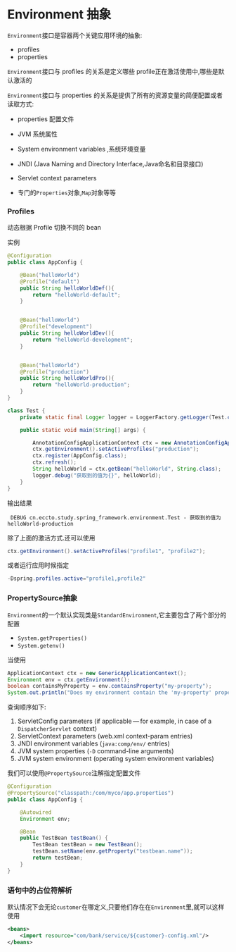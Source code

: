 # Environment 抽象

`Environment`接口是容器两个关键应用环境的抽象:

- profiles
- properties

`Environment`接口与 profiles 的关系是定义哪些 profile正在激活使用中,哪些是默认激活的

`Environment`接口与 properties 的关系是提供了所有的资源变量的简便配置或者读取方式:

- properties 配置文件
- JVM 系统属性
- System environment variables ,系统环境变量
- JNDI (Java Naming and Directory Interface,Java命名和目录接口)
- Servlet context parameters

- 专门的`Properties`对象,`Map`对象等等

### Profiles

动态根据 Profile 切换不同的 bean

实例

```java
@Configuration
public class AppConfig {

    @Bean("helloWorld")
    @Profile("default")
    public String helloWorldDef(){
        return "helloWorld-default";
    }


    @Bean("helloWorld")
    @Profile("development")
    public String helloWorldDev(){
        return "helloWorld-development";
    }


    @Bean("helloWorld")
    @Profile("production")
    public String helloWorldPro(){
        return "helloWorld-production";
    }
}
```

```java
class Test {
    private static final Logger logger = LoggerFactory.getLogger(Test.class);

    public static void main(String[] args) {

        AnnotationConfigApplicationContext ctx = new AnnotationConfigApplicationContext();
        ctx.getEnvironment().setActiveProfiles("production");
        ctx.register(AppConfig.class);
        ctx.refresh();
        String helloWorld = ctx.getBean("helloWorld", String.class);
        logger.debug("获取到的值为{}", helloWorld);
    }
}
```

输出结果

```
 DEBUG cn.eccto.study.spring_framework.environment.Test - 获取到的值为helloWorld-production
```

除了上面的激活方式.还可以使用

```java
ctx.getEnvironment().setActiveProfiles("profile1", "profile2");
```

或者运行应用时候指定

```java
-Dspring.profiles.active="profile1,profile2"
```

### PropertySource抽象

`Environment`的一个默认实现类是`StandardEnvironment`,它主要包含了两个部分的配置

- `System.getProperties()`
- `System.getenv()`

当使用

```java
ApplicationContext ctx = new GenericApplicationContext();
Environment env = ctx.getEnvironment();
boolean containsMyProperty = env.containsProperty("my-property");
System.out.println("Does my environment contain the 'my-property' property? " + containsMyProperty);
```

查询顺序如下:

1. ServletConfig parameters (if applicable — for example, in case of a `DispatcherServlet` context)
2. ServletContext parameters (web.xml context-param entries)
3. JNDI environment variables (`java:comp/env/` entries)
4. JVM system properties (`-D` command-line arguments)
5. JVM system environment (operating system environment variables)

我们可以使用`@PropertySource`注解指定配置文件

```java
@Configuration
@PropertySource("classpath:/com/myco/app.properties")
public class AppConfig {

    @Autowired
    Environment env;

    @Bean
    public TestBean testBean() {
        TestBean testBean = new TestBean();
        testBean.setName(env.getProperty("testbean.name"));
        return testBean;
    }
}
```

### 语句中的占位符解析

默认情况下会无论`customer`在哪定义,只要他们存在在`Environment`里,就可以这样使用

```xml
<beans>
    <import resource="com/bank/service/${customer}-config.xml"/>
</beans>
```

